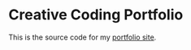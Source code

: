 # Creative Coding Portfolio
This is the source code for my [portfolio site](https://jurizzarc.github.io/creative-coding/).

